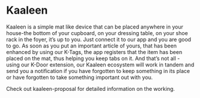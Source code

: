 # Kaaleen
Kaaleen is a simple mat like device that can be placed anywhere in your house-the bottom of your cupboard, on your dressing table, on your shoe rack in the foyer, it’s up to you. Just connect it to our app and you are good to go. As soon as you put an important article of yours, that has been enhanced by using our K-Tags, the app registers that the item has been placed on the mat, thus helping you keep tabs on it. And that’s not all - using our K-Door extension, our Kaaleen ecosystem will work in tandem and send you a notification if you have forgotten to keep something in its place or have forgotten to take something important out with you.

Check out kaaleen-proposal for detailed information on the working.
